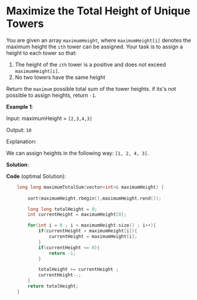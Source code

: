 
# Maximize the Total Height of Unique Towers

You are given an array `maximumHeight`, 
where `maximumHeight[i]` denotes the maximum height the `ith` tower can be assigned.
Your task is to assign a height to each tower so that:

1. The height of the `ith` tower is a positive and does not exceed `maximumHeight[i]`.
2. No two towers have the same height

Return the `maximum` possible total sum of the tower heights. if its's not possible to assign heights, return `-1`.


**Example 1**:

Input: maximumHeight = `[2,3,4,3]`

Output: `10`

Explanation:

We can assign heights in the following way: `[1, 2, 4, 3]`.



**Solution**:

**Code** (optimal Solution):
```cpp
    long long maximumTotalSum(vector<int>& maximumHeight) {
        
        sort(maximumHeight.rbegin(),maximumHeight.rend());

        long long totalHeight = 0;
        int currentHeight = maximumHeight[0];

        for(int i = 0 ; i < maximumHeight.size() ; i++){
            if(currentHeight > maximumHeight[i]){
                currentHeight = maximumHeight[i];
            }
            if(currentHeight <= 0){
                return -1;
            }

            totalHeight += currentHeight ;
            currentHeight--;
        }
        return totalHeight;
    }
```
